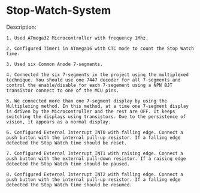 # Stop-Watch-System

Description:

    1. Used ATmega32 Microcontroller with frequency 1Mhz.

    2. Configured Timer1 in ATmega16 with CTC mode to count the Stop Watch time.

    3. Used six Common Anode 7-segments.

    4. Connected the six 7-segments in the project using the multiplexed technique. You should use one 7447 decoder for all 7-segments and control the enable/disable for each 7-segement using a NPN BJT transistor connect to one of the MCU pins.

    5. We connected more than one 7-segment display by using the Multiplexing method. In this method, at a time one 7-segment display is driven by the Microcontroller and the rest are OFF. It keeps switching the displays using transistors. Due to the persistence of vision, it appears as a normal display.

    6. Configured External Interrupt INT0 with falling edge. Connect a push button with the internal pull-up resistor. If a falling edge detected the Stop Watch time should be reset.

    7. Configured External Interrupt INT1 with raising edge. Connect a push button with the external pull-down resistor. If a raising edge detected the Stop Watch time should be paused.

    8. Configured External Interrupt INT2 with falling edge. Connect a push button with the internal pull-up resistor. If a falling edge detected the Stop Watch time should be resumed.
